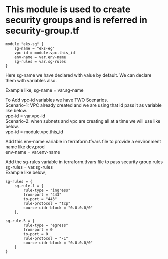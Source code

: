 # This module is used to create security groups and is referred in security-group.tf
```
module "eks-sg" {
    sg-name = "eks-eg"
    vpc-id = module.vpc.this_id
    env-name = var.env-name
    sg-rules = var.sg-rules
}
```
Here sg-name we have declared with value by default. We can declare them with variables also.

Example like, sg-name = var.sg-name <br/>

To Add vpc-id variables we have TWO Scenarios. <br/>
Scenario-1: VPC already created and we are using that id pass it as variable like below. <br/>
vpc-id = var.vpc-id <br/>
Scenario-2: when subnets and vpc are creating all at a time we will use like below. <br/>
vpc-id = module.vpc.this_id <br/>

Add this env-name variable in terraform.tfvars file to provide a environment name like dev,prod <br/>
env-name = var.env-name <br/>

Add the  sg-rules variable in terraform.tfvars file to pass security group rules <br/>
sg-rules = var.sg-rules <br/>
Example like below, <br/>

```
sg-rules = {
    sg-rule-1 = {
        rule-type = "ingress"
        from-port = "443"
        to-port = "443"
        rule-protocol = "tcp"
        source-cidr-block = "0.0.0.0/0"
    },

sg-rule-5 = {
        rule-type = "egress"
        from-port = 0
        to-port = 0
        rule-protocol = "-1"
        source-cidr-block = "0.0.0.0/0"
    }
}
```
